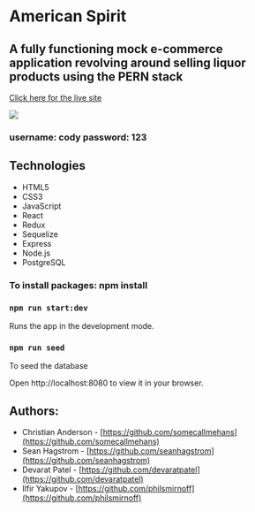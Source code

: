 # American Spirit
## A fully functioning mock e-commerce application revolving around selling liquor products using the PERN stack
[Click here for the live site](https://tipsy-newyorker.herokuapp.com/)
<!-- ![alt text](https://live.staticflickr.com/65535/52035385485_743276f02b_z.jpg) -->
![](https://user-images.githubusercontent.com/32605566/174420731-4a95874b-df53-4637-a496-df4d41e63b3e.gif)



### username: cody password: 123

## Technologies
- HTML5
- CSS3
- JavaScript
- React
- Redux
- Sequelize
- Express
- Node.js
- PostgreSQL


### To install packages: npm install

### `npm run start:dev`
Runs the app in the development mode.

### `npm run seed`
To seed the database

Open http://localhost:8080 to view it in your browser.


## Authors:

- Christian Anderson - [https://github.com/somecallmehans](https://github.com/somecallmehans)
- Sean Hagstrom - [https://github.com/seanhagstrom](https://github.com/seanhagstrom)
- Devarat Patel - [https://github.com/devaratpatel](https://github.com/devaratpatel)
- Ilfir Yakupov - [https://github.com/philsmirnoff](https://github.com/philsmirnoff)



